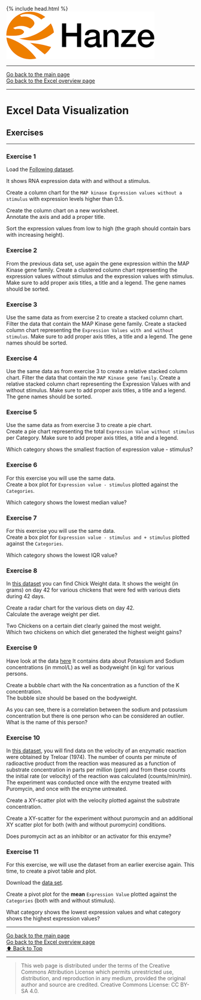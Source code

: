 {% include head.html %}
![Hanze](../hanze/hanze.png)

---

[Go back to the main page](../index.md)  
[Go back to the Excel overview page](../excel/excel_01_index.md)  

---


# Excel Data Visualization

## Exercises

---

### Exercise 1

Load the [Following dataset](./files_12_data_visualization_exercises/exercise01/exercise01.csv).

It shows RNA expression data with and without a stimulus.  

Create a column chart for the `MAP kinase Expression values without a stimulus` with expression levels higher than 0.5.  

Create the column chart on a new worksheet.  
Annotate the axis and add a proper title.  

Sort the expression values from low to high (the graph should contain bars with increasing height).  

### Exercise 2

From the previous data set, use again the gene expression within the MAP Kinase gene family.
Create a clustered column chart representing the expression values without stimulus and the expression values with stimulus. Make sure to add proper axis titles, a title and a legend. The gene names should be sorted.

### Exercise 3

Use the same data as from exercise 2 to create a stacked column chart. Filter the data that contain the MAP Kinase gene family.
Create a stacked column chart representing the `Expression Values with and without stimulus`. Make sure to add proper axis titles, a title and a legend. The gene names should be sorted.

### Exercise 4

Use the same data as from exercise 3 to create a relative stacked column chart. Filter the data that contain the `MAP Kinase gene family`. Create a relative stacked column chart representing the Expression Values with and without stimulus. Make sure to add proper axis titles, a title and a legend. The gene names should be sorted.  

### Exercise 5

Use the same data as from exercise 3 to create a pie chart.  
Create a pie chart representing the total `Expression Value without stimulus` per Category. Make sure to add proper axis titles, a title and a legend.  

Which category shows the smallest fraction of expression value - stimulus?  

### Exercise 6

For this exercise you will use the same data.  
Create a box plot for `Expression value - stimulus` plotted against the `Categories`.  

Which category shows the lowest median value?  

### Exercise 7

For this exercise you will use the same data.  
Create a box plot for `Expression value - stimulus and + stimulus` plotted against the `Categories`.  

Which category shows the lowest IQR value?  

### Exercise 8

In [this dataset](./files_12_data_visualization_exercises/exercise08/ChickWeight.csv) you can find Chick Weight data. It shows the weight (in grams) on day 42 for various chickens that were fed with various diets during 42 days.  

Create a radar chart for the various diets on day 42.  
Calculate the average weight per diet.  

Two Chickens on a certain diet clearly gained the most weight.  
Which two chickens on which diet generated the highest weight gains?  

### Exercise 9

Have look at the data [here](./files_12_data_visualization_exercises/exercise09/data.csv)
It contains data about Potassium and Sodium concentrations (in mmol/L) as well as bodyweight (in kg) for various persons.  

Create a bubble chart with the Na concentration as a function of the K concentration.  
The bubble size should be based on the bodyweight.  

As you can see, there is a correlation between the sodium and potassium concentration but there is one person who can be considered an outlier. What is the name of this person?  

### Exercise 10

In [this dataset](./files_12_data_visualization_exercises/exercise10/data.csv), you will find data on the velocity of an enzymatic reaction were obtained by Treloar (1974). The number of counts per minute of radioactive product from the reaction was measured as a function of substrate concentration in parts per million (ppm) and from these counts the initial rate (or velocity) of the reaction was calculated (counts/min/min). The experiment was conducted once with the enzyme treated with Puromycin, and once with the enzyme untreated.  

Create a XY-scatter plot with the velocity plotted against the substrate concentration.  

Create a XY-scatter for the experiment without puromycin and an additional XY scatter plot for both (with and without puromycin) conditions.  

Does puromycin act as an inhibitor or an activator for this enzyme?  

### Exercise 11

For this exercise, we will use the dataset from an earlier exercise again. This time, to create a pivot table and plot.  

Download the [data set](./files_12_data_visualization_exercises/exercise11/data.csv).  

Create a pivot plot for the **mean** `Expression Value` plotted against the `Categories` (both with and without stimulus).  

What category shows the lowest expression values and what category shows the highest expression values?  
 

---

[Go back to the main page](../index.md)  
[Go back to the Excel overview page](../excel/excel_01_index.md)  
<a href="#top">⬆️ Back to Top</a>  

---


>This web page is distributed under the terms of the Creative Commons Attribution License which permits unrestricted use, distribution, and reproduction in any medium, provided the original author and source are credited.
>Creative Commons License: CC BY-SA 4.0.

